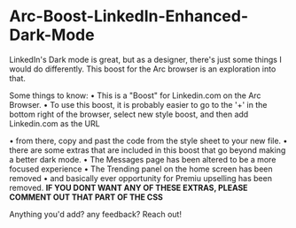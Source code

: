 # Arc-Boost-LinkedIn-Enhanced-Dark-Mode
LinkedIn's Dark mode is great, but as a designer, there's just some things I would do differently. This boost for the Arc browser is an exploration into that.

Some things to know:
  • This is a "Boost" for Linkedin.com on the Arc Browser. 
  • To use this boost, it is probably easier to go to the '+' in the bottom right of the browser, select new style boost, and then add            Linkedin.com as the URL
  
 • from there, copy and past the code from the style sheet to your new file.
 • there are some extras that are included in this boost that go beyond making a better dark mode.
    • The Messages page has been altered to be a more focused experience
    • The Trending panel on the home screen has been removed
    • and basically ever opportunity for Premiu upselling has been removed. 
  **IF YOU DONT WANT ANY OF THESE EXTRAS, PLEASE COMMENT OUT THAT PART OF THE CSS**
  
Anything you'd add? any feedback? Reach out!
  
